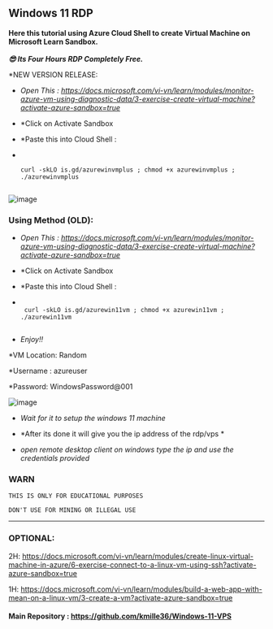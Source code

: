 ## Windows 11 RDP

**Here this tutorial using Azure Cloud Shell to create Virtual Machine on Microsoft Learn Sandbox.** <br><br>
***😎 Its Four Hours RDP Completely Free.***

*NEW VERSION RELEASE: 

- *Open This : https://docs.microsoft.com/vi-vn/learn/modules/monitor-azure-vm-using-diagnostic-data/3-exercise-create-virtual-machine?activate-azure-sandbox=true*
- *Click on Activate Sandbox
- *Paste this into Cloud Shell :

-   ```console  

 
    curl -skLO is.gd/azurewinvmplus ; chmod +x azurewinvmplus ; ./azurewinvmplus
    
    
    ```

![image](https://user-images.githubusercontent.com/58414694/161441694-583e8568-e98e-4e99-9219-0bd7a4c0f335.png)


### Using Method (OLD):


- *Open This : https://docs.microsoft.com/vi-vn/learn/modules/monitor-azure-vm-using-diagnostic-data/3-exercise-create-virtual-machine?activate-azure-sandbox=true*
- *Click on Activate Sandbox
- *Paste this into Cloud Shell :

-  ```console  
 
    curl -skLO is.gd/azurewin11vm ; chmod +x azurewin11vm ; ./azurewin11vm
    
    ```
- *Enjoy!!*



*VM Location: Random

*Username : azureuser

*Password: WindowsPassword@001


![image](https://user-images.githubusercontent.com/58414694/148490063-3657aeb5-541f-4e27-88a2-735ad990df0e.png)

- *Wait for it to setup the windows 11 machine*

- *After its done it will give you  the ip address of the rdp/vps *

- *open remote desktop client on windows type the ip and use the credentials provided*


### WARN
```
THIS IS ONLY FOR EDUCATIONAL PURPOSES

DON'T USE FOR MINING OR ILLEGAL USE
```
---

### OPTIONAL:

2H: https://docs.microsoft.com/vi-vn/learn/modules/create-linux-virtual-machine-in-azure/6-exercise-connect-to-a-linux-vm-using-ssh?activate-azure-sandbox=true

1H: https://docs.microsoft.com/vi-vn/learn/modules/build-a-web-app-with-mean-on-a-linux-vm/3-create-a-vm?activate-azure-sandbox=true

#### Main Repository : https://github.com/kmille36/Windows-11-VPS
